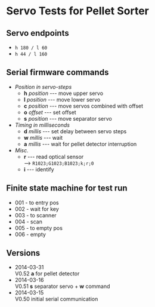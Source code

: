 Servo Tests for Pellet Sorter
=============================

Servo endpoints
---------------
* `h 180 / l 60`
* `h 44 / l 160`

Serial firmware commands
------------------------
* *Position in servo-steps*
	* **h** *position* --- move upper servo
	* **l** *position* --- move lower servo
	* **c** *position* --- move servos combined with offset
	* **o** *offset* --- set offset
	* **s** *position* --- move separator servo
* *Timing in milliseconds*
	* **d** *millis* --- set delay between servo steps
	* **w** *millis* --- wait
	* **a** *millis* --- wait for pellet detector interruption
* *Misc.*
	* **r** --- read optical sensor<br>--> `R1023;G1023;B1023;k;r;0`
	* **i** --- identify

Finite state machine for test run
---------------------------------
* 001 - to entry pos
* 002 - wait for key
* 003 - to scanner
* 004 - scan
* 005 - to empty pos
* 006 - empty


Versions
--------
* 2014-03-31<br>V0.52 **a** for pellet detector
* 2014-03-16<br>V0.51 **s** separator servo + **w** command
* 2014-03-15<br>V0.50 initial serial communication
